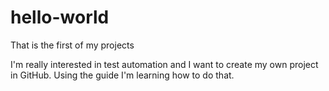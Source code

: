 # hello-world
That is the first of my projects

I'm really interested in test automation and I want to create my own project in GitHub. Using the guide I'm learning how to do that.
